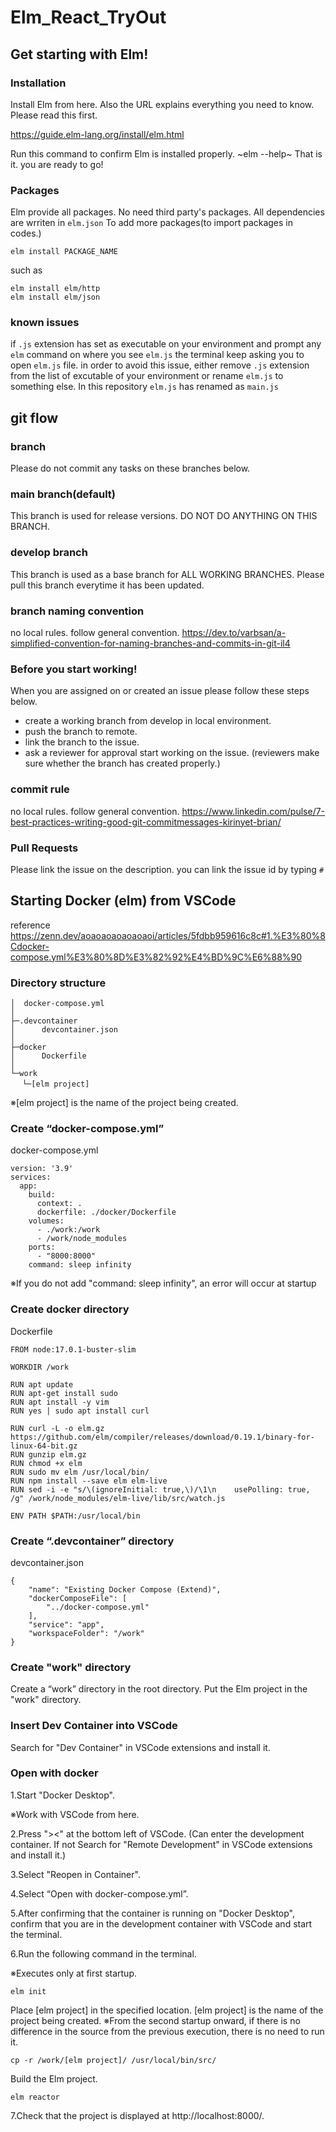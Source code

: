 # Elm_React_TryOut

## Get starting with Elm!

### Installation
Install Elm from here. Also the URL explains everything you need to know. Please read this first.

https://guide.elm-lang.org/install/elm.html

Run this command to confirm Elm is installed properly.
~elm --help~
That is it. you are ready to go!

### Packages
Elm provide all packages. No need third party's packages.
All dependencies are wrriten in `elm.json`
To add more packages(to import packages in codes.)
```
elm install PACKAGE_NAME
```
such as
```
elm install elm/http
elm install elm/json
```
### known issues
if `.js` extension has set as executable on your environment and prompt any `elm` command on where you see `elm.js` the terminal keep asking you to open `elm.js` file.
in order to avoid this issue, either remove `.js` extension from the list of excutable of your environment or rename `elm.js` to something else. In this repository `elm.js` has renamed as `main.js`

## git flow

### branch
Please do not commit any tasks on these branches below.

### main branch(default)
This branch is used for release versions. DO NOT DO ANYTHING ON THIS BRANCH.

### develop branch
This branch is used as a base branch for ALL WORKING BRANCHES.
Please pull this branch everytime it has been updated.

### branch naming convention
no local rules. follow general convention.
https://dev.to/varbsan/a-simplified-convention-for-naming-branches-and-commits-in-git-il4

### Before you start working!
When you are assigned on or created an issue please follow these steps below.
- create a working branch from develop in local environment.
- push the branch to remote. 
- link the branch to the issue.
- ask a reviewer for approval start working on the issue. (reviewers make sure whether the branch has created properly.)

### commit rule
no local rules. follow general convention.
https://www.linkedin.com/pulse/7-best-practices-writing-good-git-commitmessages-kirinyet-brian/

### Pull Requests
Please link the issue on the description. you can link the issue id by typing `#`

## Starting Docker (elm) from VSCode
reference https://zenn.dev/aoaoaoaoaoaoaoi/articles/5fdbb959616c8c#1.%E3%80%8Cdocker-compose.yml%E3%80%8D%E3%82%92%E4%BD%9C%E6%88%90

### Directory structure
```
│  docker-compose.yml
│
├─.devcontainer
│      devcontainer.json
│
├─docker
│      Dockerfile
│
└─work
　 └─[elm project]
```
※[elm project] is the name of the project being created.

### Create “docker-compose.yml”
docker-compose.yml
```
version: '3.9'
services:
  app:
    build:
      context: .
      dockerfile: ./docker/Dockerfile
    volumes:
      - ./work:/work
      - /work/node_modules
    ports:
      - "8000:8000"
    command: sleep infinity

```
※If you do not add "command: sleep infinity", an error will occur at startup

### Create docker directory
Dockerfile
```
FROM node:17.0.1-buster-slim

WORKDIR /work

RUN apt update
RUN apt-get install sudo
RUN apt install -y vim
RUN yes | sudo apt install curl

RUN curl -L -o elm.gz https://github.com/elm/compiler/releases/download/0.19.1/binary-for-linux-64-bit.gz
RUN gunzip elm.gz
RUN chmod +x elm
RUN sudo mv elm /usr/local/bin/
RUN npm install --save elm elm-live
RUN sed -i -e "s/\(ignoreInitial: true,\)/\1\n    usePolling: true, /g" /work/node_modules/elm-live/lib/src/watch.js

ENV PATH $PATH:/usr/local/bin

```

### Create “.devcontainer” directory
devcontainer.json
```
{
	"name": "Existing Docker Compose (Extend)",
	"dockerComposeFile": [
		"../docker-compose.yml"
	],
	"service": "app",
	"workspaceFolder": "/work"
}
```

### Create "work" directory
Create a “work” directory in the root directory.
Put the Elm project in the "work" directory.

### Insert Dev Container into VSCode
Search for "Dev Container" in VSCode extensions and install it.

### Open with docker
1.Start "Docker Desktop".

※Work with VSCode from here.

2.Press "><" at the bottom left of VSCode.
(Can enter the development container.
 If not Search for "Remote Development" in VSCode extensions and install it.)

3.Select "Reopen in Container".

4.Select “Open with docker-compose.yml”.

5.After confirming that the container is running on "Docker Desktop",
confirm that you are in the development container with VSCode and start the terminal.

6.Run the following command in the terminal.

※Executes only at first startup.
```
elm init
```
Place [elm project] in the specified location.
[elm project] is the name of the project being created.
※From the second startup onward,
  if there is no difference in the source from the previous execution, there is no need to run it.
```
cp -r /work/[elm project]/ /usr/local/bin/src/
```

Build the Elm project.
```
elm reactor
```

7.Check that the project is displayed at http://localhost:8000/.